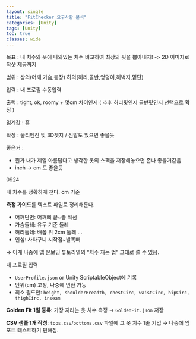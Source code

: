 ```yaml
---
layout: single
title: "FitChecker 요구사항 분석"
categories: [Unity]
tags: [Unity]   
toc: true
classes: wide
---
```


목표 : 내 치수와 옷에 나와있는 치수 비교하여 최상의 핏을 뽑아내자! -> 2D 이미지로 착샷 제공까지

범위 : 상의(어깨,가슴,총장) 하의(허리,골반,엉덩이,허벅지,밑단)

입력 : 내 프로필 수동입력 

출력 : tight, ok, roomy + 몇cm 차이인지 ( 추후 허리핏인지 골반핏인지 선택으로 확장 )

임계값 : 흠

확장 : 물리엔진 및 3D겟지 / 신발도 있으면 좋을듯

좋은거 : 

* 뭔가 내가 제일 아름답다고 생각한 옷의 스펙을 저장해놓으면 존나 좋을거같음
* inch -> cm 도 좋을듯





0924

내 치수를 정확하게 잰다. cm 기준

**측정 가이드**를 텍스트 파일로 정리해둔다.

- 어깨단면: 어깨뼈 끝~끝 직선
- 가슴둘레: 유두 기준 둘레
- 허리둘레: 배꼽 위 2cm 둘레 …
- 인심: 사타구니 시작점~발목뼈

→ 이게 나중에 앱 온보딩 튜토리얼의 “치수 재는 법” 그대로 쓸 수 있음.

내 프로필 입력

- `UserProfile.json` or Unity ScriptableObject에 기록
- 단위(cm) 고정, 나중에 변환 가능
- 최소 필드만: `height, shoulderBreadth, chestCirc, waistCirc, hipCirc, thighCirc, inseam`

**Golden Fit 1벌 등록**: 가장 지리는 옷 치수 측정 → `GoldenFit.json` 저장

**CSV 샘플 1개 작성**: `tops.csv`/`bottoms.csv` 파일에 그 옷 치수 1줄 기입
 → 나중에 임포트 테스트하기 편해짐.